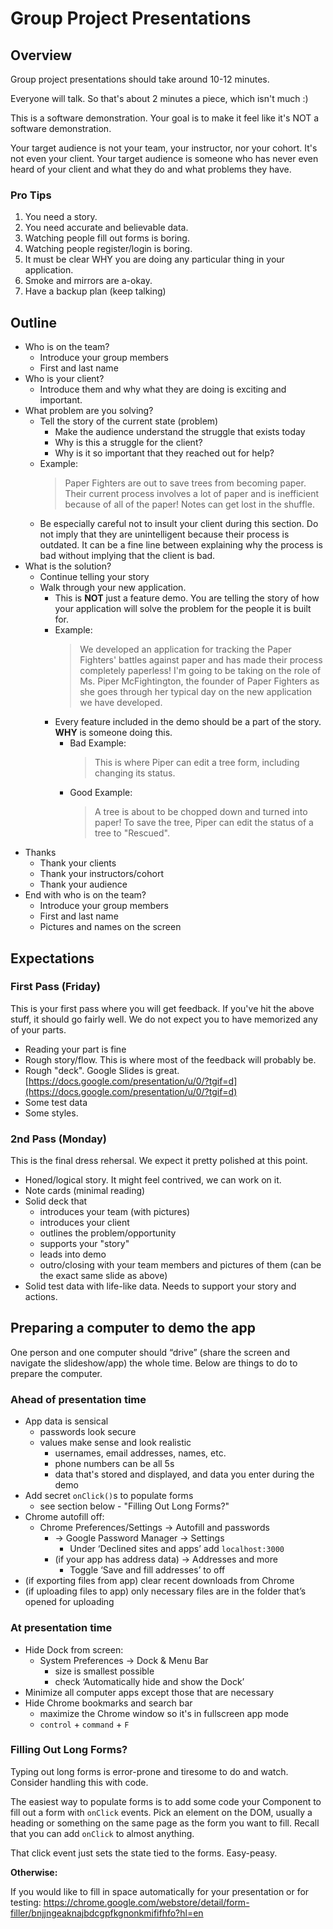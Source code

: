 # Group Project Presentations


## Overview

Group project presentations should take around 10-12 minutes. 

Everyone will talk. So that's about 2 minutes a piece, which isn't much :)

This is a software demonstration. Your goal is to make it feel like it's NOT a software demonstration.

Your target audience is not your team, your instructor, nor your cohort. It's not even your client. Your target audience is someone who has never even heard of your client and what they do and what problems they have.


### Pro Tips

1. You need a story. 
2. You need accurate and believable data. 
3. Watching people fill out forms is boring.
4. Watching people register/login is boring.
4. It must be clear WHY you are doing any particular thing in your application.
5. Smoke and mirrors are a-okay.
6. Have a backup plan (keep talking)


## Outline

- Who is on the team?
    - Introduce your group members
    - First and last name
- Who is your client?
    - Introduce them and why what they are doing is exciting and important.
- What problem are you solving?
    - Tell the story of the current state (problem)
        - Make the audience understand the struggle that exists today
        - Why is this a struggle for the client?
        - Why is it so important that they reached out for help?
    - Example:
        > Paper Fighters are out to save trees from becoming paper. Their current process involves a lot of paper and is inefficient because of all of the paper! Notes can get lost in the shuffle.
    - Be especially careful not to insult your client during this section. Do not imply that they are unintelligent because their process is outdated. It can be a fine line between explaining why the process is bad without implying that the client is bad.
- What is the solution?
    - Continue telling your story
    - Walk through your new application.
        - This is **NOT** just a feature demo. You are telling the story of how your application will solve the problem for the people it is built for.
        - Example:
            > We developed an application for tracking the Paper Fighters' battles against paper and has made their process completely paperless! I'm going to be taking on the role of Ms. Piper McFightington, the founder of Paper Fighters as she goes through her typical day on the new application we have developed.
        - Every feature included in the demo should be a part of the story. **WHY** is someone doing this.
            - Bad Example:
                > This is where Piper can edit a tree form, including changing its status.
            - Good Example:
                > A tree is about to be chopped down and turned into paper! To save the tree, Piper can edit the status of a tree to "Rescued". 
- Thanks
    - Thank your clients
    - Thank your instructors/cohort
    - Thank your audience
- End with who is on the team?
    - Introduce your group members
    - First and last name
    - Pictures and names on the screen


## Expectations

### First Pass (Friday)

This is your first pass where you will get feedback. If you've hit the above stuff, it should go fairly well. We do not expect you to have memorized any of your parts.

- Reading your part is fine
- Rough story/flow. This is where most of the feedback will probably be.
- Rough "deck". Google Slides is great. [https://docs.google.com/presentation/u/0/?tgif=d](https://docs.google.com/presentation/u/0/?tgif=d)
- Some test data
- Some styles.


### 2nd Pass (Monday)

This is the final dress rehersal. We expect it pretty polished at this point.

- Honed/logical story. It might feel contrived, we can work on it.
- Note cards (minimal reading)
- Solid deck that 
    - introduces your team (with pictures)
    - introduces your client
    - outlines the problem/opportunity
    - supports your "story"
    - leads into demo
    - outro/closing with your team members and pictures of them (can be the exact same slide as above)
- Solid test data with life-like data. Needs to support your story and actions.
    

## Preparing a computer to demo the app

One person and one computer should “drive” (share the screen and navigate the slideshow/app) the whole time. Below are things to do to prepare the computer.

### Ahead of presentation time

- App data is sensical
    - passwords look secure
    - values make sense and look realistic
        - usernames, email addresses, names, etc.
        - phone numbers can be all 5s
        - data that's stored and displayed, and data you enter during the demo
- Add secret `onClick()`s to populate forms
    - see section below - "Filling Out Long Forms?"
- Chrome autofill off:
    - Chrome Preferences/Settings -> Autofill and passwords
        - -> Google Password Manager -> Settings
            - Under ‘Declined sites and apps’ add `localhost:3000`
        - (if your app has address data) -> Addresses and more
            - Toggle ‘Save and fill addresses’ to off
- (if exporting files from app) clear recent downloads from Chrome
- (if uploading files to app) only necessary files are in the folder that’s opened for uploading

### At presentation time

- Hide Dock from screen:
    - System Preferences -> Dock & Menu Bar
        - size is smallest possible
        - check ‘Automatically hide and show the Dock’
- Minimize all computer apps except those that are necessary
- Hide Chrome bookmarks and search bar
    - maximize the Chrome window so it's in fullscreen app mode
    - `control` + `command` + `F`

### Filling Out Long Forms?

Typing out long forms is error-prone and tiresome to do and watch. Consider handling this with code.

The easiest way to populate forms is to add some code your Component to fill out a form with `onClick` events. Pick an element on the DOM, usually a heading or something on the same page as the form you want to fill. Recall that you can add `onClick` to almost anything.

That click event just sets the state tied to the forms. Easy-peasy.

**Otherwise:**

If you would like to fill in space automatically for your presentation or for testing: 
https://chrome.google.com/webstore/detail/form-filler/bnjjngeaknajbdcgpfkgnonkmififhfo?hl=en